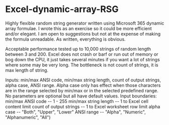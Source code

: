# Excel-dynamic-array-RSG
Highly flexible random string generator written using Microsoft 365 dynamic array formulae.  I wrote this as an exercise so it could be more efficient and/or elegant.  I am open to suggestions but not at the expense of making the formula unreadable.  As written, everything is obvious.

Acceptable performance tested up to 10,000 strings of random length between 3 and 200.  Excel does not crash or barf or run out of memory or bog down the CPU, it just takes several minutes if you want a lot of strings where some may be very long.  The bottleneck is not count of strings, it is max length of string.

Inputs:  min/max ANSI code, min/max string length, count of output strings, alpha case, ANSI range.  Alpha case only has effect when those characters are in the range selected by min/max or in the selected predefined range.  No parameters are optional but all have default values.
Input boundaries:
min/max ANSI code -- 1 - 255
min/max string length -- 1 to Excel cell content limit
count of output strings -- 1 to Excel worksheet row limit
alpha case -- "Both", "Upper", "Lower"
ANSI range -- "Alpha", "Numeric", "Alphanumeric", "All")
